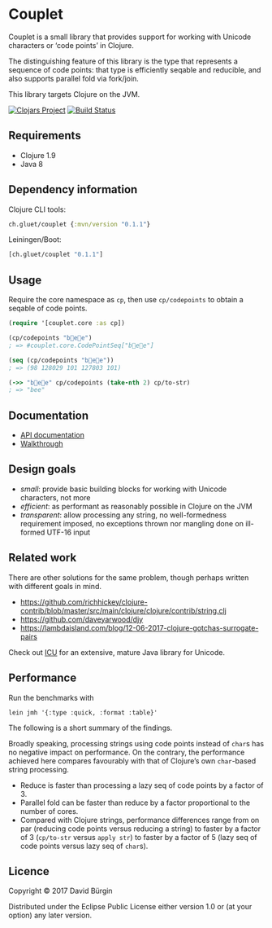 # Couplet

Couplet is a small library that provides support for working with Unicode
characters or ‘code points’ in Clojure.

The distinguishing feature of this library is the type that represents a
sequence of code points: that type is efficiently seqable and reducible, and
also supports parallel fold via fork/join.

This library targets Clojure on the JVM.

[![Clojars Project](https://img.shields.io/clojars/v/ch.gluet/couplet.svg)](https://clojars.org/ch.gluet/couplet)
[![Build Status](https://travis-ci.org/glts/couplet.svg?branch=master)](https://travis-ci.org/glts/couplet)

## Requirements

*   Clojure 1.9
*   Java 8

## Dependency information

Clojure CLI tools:

```clojure
ch.gluet/couplet {:mvn/version "0.1.1"}
```

Leiningen/Boot:

```clojure
[ch.gluet/couplet "0.1.1"]
```

## Usage

Require the core namespace as `cp`, then use `cp/codepoints` to obtain a seqable
of code points.

```clojure
(require '[couplet.core :as cp])

(cp/codepoints "b🐝e🌻e")
; => #couplet.core.CodePointSeq["b🐝e🌻e"]

(seq (cp/codepoints "b🐝e🌻e"))
; => (98 128029 101 127803 101)

(->> "b🐝e🌻e" cp/codepoints (take-nth 2) cp/to-str)
; => "bee"
```

## Documentation

*   [API documentation](https://glts.github.io/couplet/couplet.core.html)
*   [Walkthrough](https://github.com/glts/couplet/blob/master/example/walkthrough.clj)

## Design goals

*   *small*: provide basic building blocks for working with Unicode characters,
    not more
*   *efficient*: as performant as reasonably possible in Clojure on the JVM
*   *transparent*: allow processing any string, no well-formedness requirement
    imposed, no exceptions thrown nor mangling done on ill-formed UTF-16 input

## Related work

There are other solutions for the same problem, though perhaps written with
different goals in mind.

*   https://github.com/richhickey/clojure-contrib/blob/master/src/main/clojure/clojure/contrib/string.clj
*   https://github.com/daveyarwood/djy
*   https://lambdaisland.com/blog/12-06-2017-clojure-gotchas-surrogate-pairs

Check out [ICU](http://site.icu-project.org/) for an extensive, mature Java
library for Unicode.

## Performance

Run the benchmarks with

```
lein jmh '{:type :quick, :format :table}'
```

The following is a short summary of the findings.

Broadly speaking, processing strings using code points instead of `char`s has no
negative impact on performance. On the contrary, the performance achieved here
compares favourably with that of Clojure’s own `char`-based string processing.

*   Reduce is faster than processing a lazy seq of code points by a factor of 3.
*   Parallel fold can be faster than reduce by a factor proportional to the
    number of cores.
*   Compared with Clojure strings, performance differences range from on par
    (reducing code points versus reducing a string) to faster by a factor of 3
    (`cp/to-str` versus `apply str`) to faster by a factor of 5 (lazy seq of
    code points versus lazy seq of `char`s).

## Licence

Copyright © 2017 David Bürgin

Distributed under the Eclipse Public License either version 1.0 or (at your
option) any later version.
